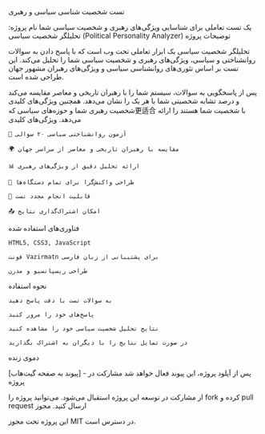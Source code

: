 تست شخصیت شناسی سیاسی و رهبری

یک تست تعاملی برای شناسایی ویژگی‌های رهبری و شخصیت سیاسی شما
نام پروژه: تحلیلگر شخصیت سیاسی (Political Personality Analyzer)
توضیحات پروژه

تحلیلگر شخصیت سیاسی یک ابزار تعاملی تحت وب است که با پاسخ دادن به سوالات روانشناختی و سیاسی، ویژگی‌های رهبری و شخصیت سیاسی شما را تحلیل می‌کند. این تست بر اساس تئوری‌های روانشناسی سیاسی و ویژگی‌های رهبران مشهور جهان طراحی شده است.

پس از پاسخگویی به سوالات، سیستم شما را با رهبران تاریخی و معاصر مقایسه می‌کند و درصد تشابه شخصیتی شما با هر یک را نشان می‌دهد. همچنین ویژگی‌های کلیدی شخصیت رهبری شما و حوزه‌های سیاسی که更适合 با شخصیت شما هستند را ارائه می‌دهد.
ویژگی‌های کلیدی

    🧠 آزمون روانشناختی سیاسی ۲۰ سوالی

    🌍 مقایسه با رهبران تاریخی و معاصر از سراسر جهان

    📊 ارائه تحلیل دقیق از ویژگی‌های رهبری

    📱 طراحی واکنش‌گرا برای تمام دستگاه‌ها

    🔄 قابلیت انجام مجدد تست

    📤 امکان اشتراک‌گذاری نتایج

فناوری‌های استفاده شده

    HTML5, CSS3, JavaScript

    فونت Vazirmatn برای پشتیبانی از زبان فارسی

    طراحی ریسپانسیو و مدرن

نحوه استفاده


    به سوالات تست با دقت پاسخ دهید

    پاسخ‌های خود را مرور کنید

    نتایج تحلیل شخصیت سیاسی خود را مشاهده کنید

    در صورت تمایل نتایج را با دیگران به اشتراک بگذارید

دموی زنده

[پیوند به صفحه گیت‌هاب] - پس از آپلود پروژه، این پیوند فعال خواهد شد
مشارکت در پروژه

از مشارکت در توسعه این پروژه استقبال می‌شود. می‌توانید پروژه را fork کرده و pull request ارسال کنید.
مجوز

این پروژه تحت مجوز MIT در دسترس است.
